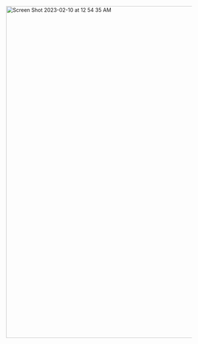 <img align="center" width="900" alt="Screen Shot 2023-02-10 at 12 54 35 AM" src="https://user-images.githubusercontent.com/88107066/218012936-700a6d69-ed5d-483a-ab15-7c9735f1cfbf.png">
